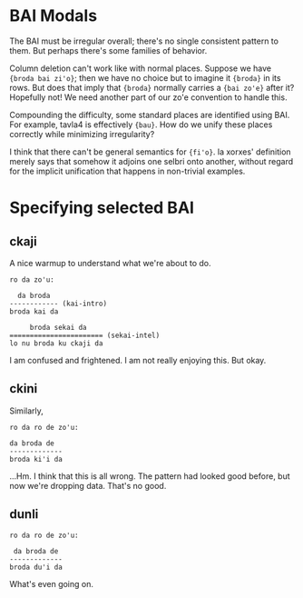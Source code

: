 # BAI Modals

The BAI must be irregular overall; there's no single consistent pattern to
them. But perhaps there's some families of behavior.

Column deletion can't work like with normal places. Suppose we have ``{broda
bai zi'o}``; then we have no choice but to imagine it ``{broda}`` in its rows.
But does that imply that ``{broda}`` normally carries a ``{bai zo'e}`` after
it? Hopefully not! We need another part of our zo'e convention to handle this.

Compounding the difficulty, some standard places are identified using BAI. For
example, tavla4 is effectively ``{bau}``. How do we unify these places
correctly while minimizing irregularity?

I think that there can't be general semantics for ``{fi'o}``. la xorxes'
definition merely says that somehow it adjoins one selbri onto another,
without regard for the implicit unification that happens in non-trivial
examples.

# Specifying selected BAI 

## ckaji

A nice warmup to understand what we're about to do.

    ro da zo'u:

      da broda
    ------------ (kai-intro)
    broda kai da

         broda sekai da
    ======================= (sekai-intel)
    lo nu broda ku ckaji da


I am confused and frightened. I am not really enjoying this. But okay.

## ckini

Similarly,

    ro da ro de zo'u:

    da broda de
    -------------
    broda ki'i da

...Hm. I think that this is all wrong. The pattern had looked good before, but
now we're dropping data. That's no good.


## dunli

    ro da ro de zo'u:

     da broda de
    -------------
    broda du'i da

What's even going on.
